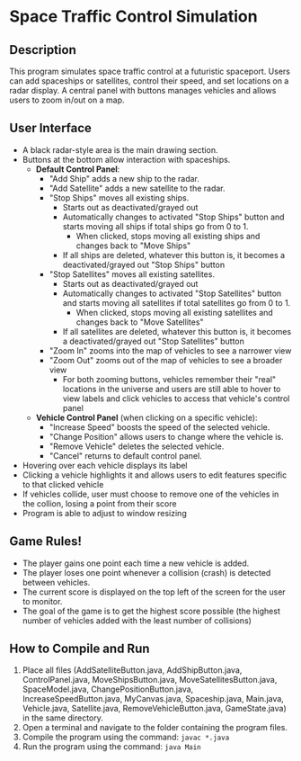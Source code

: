 # Space Traffic Control Simulation
## Description
This program simulates space traffic control at a futuristic spaceport. Users can add spaceships or satellites, control their speed, and set locations on a radar display. A central panel with buttons manages vehicles and allows users to zoom in/out on a map. 

## User Interface
- A black radar-style area is the main drawing section.
- Buttons at the bottom allow interaction with spaceships.
  - **Default Control Panel**:
    - "Add Ship" adds a new ship to the radar.
    - "Add Satellite" adds a new satellite to the radar.
    - "Stop Ships" moves all existing ships.
      - Starts out as deactivated/grayed out
      - Automatically changes to activated "Stop Ships" button and starts moving all ships if total ships go from 0 to 1.
        - When clicked, stops moving all existing ships and changes back to "Move Ships"
      - If all ships are deleted, whatever this button is, it becomes a deactivated/grayed out "Stop Ships" button
    - "Stop Satellites" moves all existing satellites.
      - Starts out as deactivated/grayed out
      - Automatically changes to activated "Stop Satellites" button and starts moving all satellites if total satellites go from 0 to 1.
        - When clicked, stops moving all existing satellites and changes back to "Move Satellites"
      - If all satellites are deleted, whatever this button is, it becomes a deactivated/grayed out "Stop Satellites" button
    - "Zoom In" zooms into the map of vehicles to see a narrower view
    - "Zoom Out" zooms out of the map of vehicles to see a broader view
      - For both zooming buttons, vehicles remember their "real" locations in the universe and users are still able to hover to view labels and click vehicles to access that vehicle's control panel
  - **Vehicle Control Panel** (when clicking on a specific vehicle):
    - "Increase Speed" boosts the speed of the selected vehicle.
    - "Change Position" allows users to change where the vehicle is.
    - "Remove Vehicle" deletes the selected vehicle.
    - "Cancel" returns to default control panel.
- Hovering over each vehicle displays its label
- Clicking a vehicle highlights it and allows users to edit features specific to that clicked vehicle
- If vehicles collide, user must choose to remove one of the vehicles in the collion, losing a point from their score
- Program is able to adjust to window resizing

## Game Rules!
- The player gains one point each time a new vehicle is added.
- The player loses one point whenever a collision (crash) is detected between vehicles.
- The current score is displayed on the top left of the screen for the user to monitor.
- The goal of the game is to get the highest score possible (the highest number of vehicles added with the least number of collisions)

## How to Compile and Run
1. Place all files (AddSatelliteButton.java, AddShipButton.java, ControlPanel.java, MoveShipsButton.java, MoveSatellitesButton.java, SpaceModel.java, ChangePositionButton.java, IncreaseSpeedButton.java, MyCanvas.java, Spaceship.java, Main.java, Vehicle.java, Satellite.java, RemoveVehicleButton.java, GameState.java) in the same directory.
2. Open a terminal and navigate to the folder containing the program files.
3. Compile the program using the command:
   `javac *.java`
4. Run the program using the command:
   `java Main`
